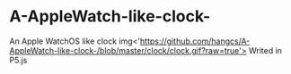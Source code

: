 # A-AppleWatch-like-clock-
An Apple WatchOS like clock
img<'https://github.com/hangcs/A-AppleWatch-like-clock-/blob/master/clock/clock.gif?raw=true'>
Writed in P5.js
